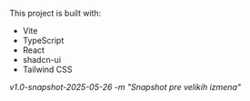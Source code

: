 
This project is built with:

- Vite
- TypeScript
- React
- shadcn-ui
- Tailwind CSS

*v1.0-snapshot-2025-05-26 -m "Snapshot pre velikih izmena"*
